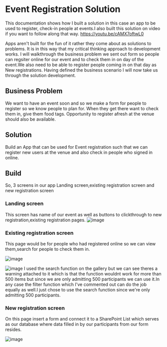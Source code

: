 # Event Registration Solution
This documentation shows how I built a solution in this case an app to be used to register, check-in people at events.I also built this solution on video if you want to follow along that way. https://youtu.be/cAMX7oftwL0

Apps aren't built for the fun of it rather they come about as solutions to problems. It is in this way that my critical thinking approach to development works.
I will walkthrough the business problem we sent out form so people can regsiter online for our event and to check them in on day of the event.We also need to be able to register people coming in on that day as New registrations.
Having defined the business scenario I will now take us through the solution development.

## Business Problem
We want to have an event soon and so we make a form for people to register so we know people to plan for.
When they get there want to check them in, give them food tags.
Opportunity to register afresh at the venue should also be available.

## Solution
Build an App that can be used for Event registration such that we can register new users at the venue and also check in people who signed in online.

## Build

So, 3 screens in our app  Landing screen,existing registration screen and new registration screen


### Landing screen
This screen has name of our event as well as buttons to clickthrough to new registration,existing registration pages.
![image](https://github.com/artemis1511/-Event-Registration-App/assets/107225504/1604d9a3-245e-499e-b179-4349dbdf6721)

### Existing registration screen
This page would be for people who had registered online so we can view them,search for people to check them in.

![image](https://github.com/artemis1511/-Event-Registration-App/assets/107225504/5736b615-6e95-4f1f-8380-ef8bb3e444b0)

![image](https://github.com/artemis1511/-Event-Registration-App/assets/107225504/d0414460-6ee4-4a8b-b0a4-8c7cdaaed9a4)
I used the search function on the gallery but we can see theres a warning attached to it which is that the function wouldnt work for more than 500 items but since we are only admitting 500 participants we can use it.In any case the filter function which I've commented out can do the job equally as well.I just chose to use the search function since we're only admitting 500 participants.

### New registration screen
On this page insert a form and connect it to a SharePoint List which serves as our database where data filled in by our participants from our form resides.

![image](https://github.com/artemis1511/-Event-Registration-App/assets/107225504/080a2dfa-6050-4628-9da3-b523361b2385)
